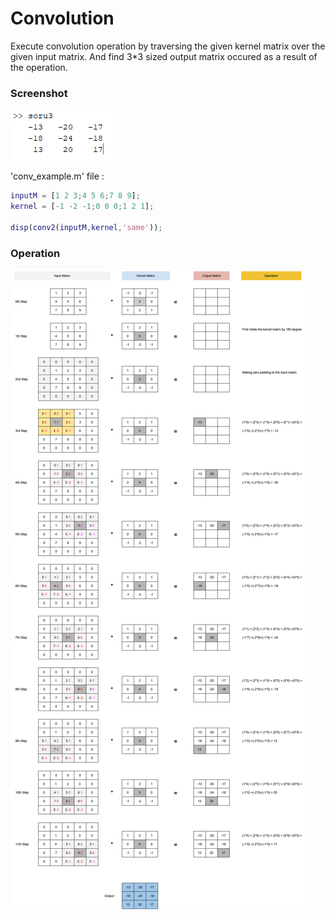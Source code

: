 # Convolution

Execute convolution operation by traversing the given kernel matrix over the given input matrix. And find 3*3 sized output matrix occured as a result of the operation. 

### Screenshot

![](q_ss.png)

'conv_example.m' file :

```matlab
inputM = [1 2 3;4 5 6;7 8 9];
kernel = [-1 -2 -1;0 0 0;1 2 1];

disp(conv2(inputM,kernel,'same'));
```

###  Operation
![](conv.png)